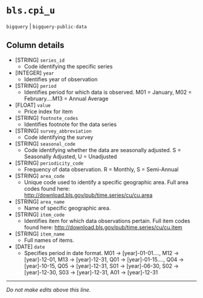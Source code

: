 # `bls.cpi_u`
`bigquery` | `bigquery-public-data`

## Column details
* [STRING]    `series_id`
  - Code identifying the specific series
* [INTEGER]   `year`
  - Identifies year of observation
* [STRING]    `period`
  - Identifies period for which data is observed. M01 = January, M02 = February….M13 = Annual Average
* [FLOAT]     `value`
  - Price index for item
* [STRING]    `footnote_codes`
  - Identifies footnote for the data series
* [STRING]    `survey_abbreviation`
  - Code identifying the survey
* [STRING]    `seasonal_code`
  - Code identifying whether the data are seasonally adjusted. S = Seasonally Adjusted, U = Unadjusted
* [STRING]    `periodicity_code`
  - Frequency of data observation. R = Monthly, S = Semi-Annual
* [STRING]    `area_code`
  - Unique code used to identify a specific geographic area. Full area codes found here: http://download.bls.gov/pub/time.series/cu/cu.area
* [STRING]    `area_name`
  - Name of specific geographic area.
* [STRING]    `item_code`
  - Identifies item for which data observations pertain. Full item codes found here: http://download.bls.gov/pub/time.series/cu/cu.item
* [STRING]    `item_name`
  - Full names of items.
* [DATE]      `date`
  - Specifies period in date format. M01 -> [year]-01-01...., M12 -> [year]-12-01, M13 -> [year]-12-31, Q01 -> [year]-01-15...., Q04 -> [year]-10-15, Q05 -> [year]-12-31, S01 -> [year]-06-30, S02 -> [year]-12-30, S03 -> [year]-12-31, A01 -> [year]-12-31

-------------------------------------------------------------------------------
*Do not make edits above this line.*
